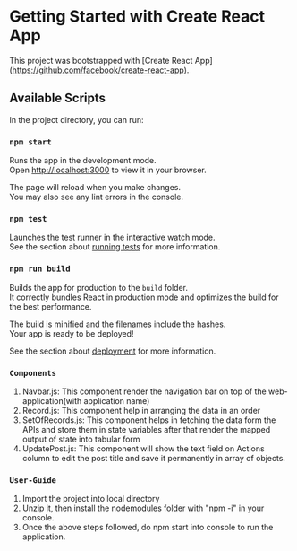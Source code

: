 # Getting Started with Create React App

This project was bootstrapped with [Create React App] (https://github.com/facebook/create-react-app).

## Available Scripts

In the project directory, you can run:

### `npm start`

Runs the app in the development mode.\
Open [http://localhost:3000](http://localhost:3000) to view it in your browser.

The page will reload when you make changes.\
You may also see any lint errors in the console.

### `npm test`

Launches the test runner in the interactive watch mode.\
See the section about [running tests](https://facebook.github.io/create-react-app/docs/running-tests) for more information.

### `npm run build`

Builds the app for production to the `build` folder.\
It correctly bundles React in production mode and optimizes the build for the best performance.

The build is minified and the filenames include the hashes.\
Your app is ready to be deployed!

See the section about [deployment](https://facebook.github.io/create-react-app/docs/deployment) for more information.

### `Components`
1. Navbar.js: This component render the navigation bar on top of the web-application(with application name)
2. Record.js: This component help in arranging the data in an order
3. SetOfRecords.js: This component helps in fetching the data form the APIs and store them in state variables
                    after that render the mapped output of state into tabular form
4. UpdatePost.js: This component will show the text field on Actions column to edit the post title and save it permanently in array of objects.


### `User-Guide`
1. Import the project into local directory
2. Unzip it, then install the nodemodules folder with "npm -i" in your console.
3. Once the above steps followed, do npm start into console to run the application.


